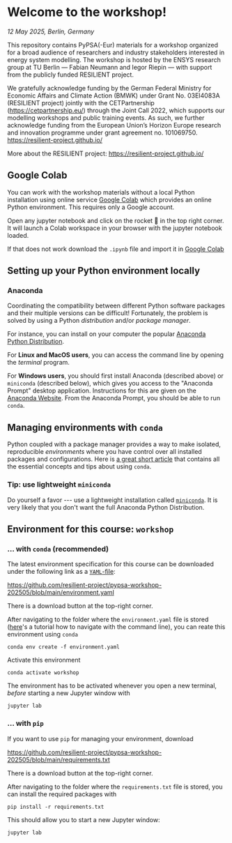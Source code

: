 # Welcome to the workshop!
*12 May 2025, Berlin, Germany*

This repository contains PyPSA(-Eur) materials for a workshop organized for a broad audience of researchers and industry stakeholders interested in energy system modelling.
The workshop is hosted by the ENSYS research group at TU Berlin — Fabian Neumann and Iegor Riepin — with support from the publicly funded RESILIENT project.

We gratefully acknowledge funding by the German Federal Ministry for Economic Affairs and Climate Action (BMWK) under Grant No. 03EI4083A (RESILIENT project) jointly with the CETPartnership (https://cetpartnership.eu/) through the Joint Call 2022, which supports our modelling workshops and public training events. As such, we further acknowledge funding from the European Union’s Horizon Europe research and innovation programme under grant agreement no. 101069750. https://resilient-project.github.io/

More about the RESILIENT project: https://resilient-project.github.io/

## Google Colab

You can work with the workshop materials without a local Python installation using online service [Google Colab](https://colab.google) which provides an online Python environment. This requires only a Google account.

Open any jupyter notebook and click on the rocket 🚀 in the top right corner. It will launch a Colab workspace in your browser with the jupyter notebook loaded.

If that does not work download the `.ipynb` file and import it in [Google Colab](https://colab.research.google.com/)


## Setting up your Python environment locally

### Anaconda

Coordinating the compatibility between different Python software packages and
their multiple versions can be difficult! Fortunately, the problem is solved by
using a Python _distribution_ and/or _package manager_.

For instance, you can install on your computer the popular [Anaconda Python
Distribution](https://www.anaconda.com/download/).

For **Linux and MacOS users**, you can access the command line by opening the
_terminal_ program.

For **Windows users**, you should first install Anaconda (described above) or
`miniconda` (described below), which gives you access to the "Anaconda Prompt"
desktop application. Instructions for this are given on the [Anaconda
Website](https://docs.anaconda.com/anaconda/user-guide/getting-started/#write-a-python-program-using-anaconda-prompt-or-terminal).
From the Anaconda Prompt, you should be able to run `conda`.

## Managing environments with `conda`

Python coupled with a package manager provides a way to make isolated,
reproducible _environments_ where you have control over all installed packages
and configurations. Here is [a great short article](https://medium.com/data-science/conda-essential-concepts-and-tricks-e478ed53b5b) that contains all the essential concepts and tips about using `conda`.

### Tip: use lightweight `miniconda`

Do yourself a favor --- use a lightweight installation called
[`miniconda`](https://docs.conda.io/en/latest/miniconda.html). It is very likely that you don't want the full Anaconda Python Distribution.


## Environment for this course: `workshop`

### ... with `conda` (recommended)

The latest environment specification for this course can be downloaded under the following link as a [`YAML`-file](https://en.wikipedia.org/wiki/YAML):

https://github.com/resilient-project/pypsa-workshop-202505/blob/main/environment.yaml

There is a download button at the top-right corner.

After navigating to the folder where the `environment.yaml` file is stored ([here](https://tutorials.codebar.io/command-line/introduction/tutorial.html)'s a tutorial how to navigate with the command line),
you can reate this environment using `conda`

    conda env create -f environment.yaml

Activate this environment

    conda activate workshop

The environment has to be activated whenever you open a new terminal,
*before* starting a new Jupyter window with

    jupyter lab

### ... with `pip`

If you want to use `pip` for managing your environment, download

https://github.com/resilient-project/pypsa-workshop-202505/blob/main/requirements.txt

There is a download button at the top-right corner.

After navigating to the folder where the `requirements.txt` file is stored,
you can install the required packages with

    pip install -r requirements.txt

This should allow you to start a new Jupyter window:

    jupyter lab
